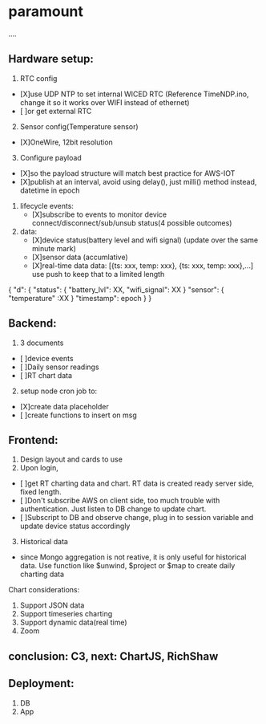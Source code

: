 # paramount
....
## Hardware setup:
1. RTC config
  - [X]use UDP NTP to set internal WICED RTC (Reference TimeNDP.ino, change it so it works over WIFI instead of ethernet)
  - [ ]or get external RTC
2. Sensor config(Temperature sensor)
  - [X]OneWire, 12bit resolution
3. Configure payload
  - [X]so the payload structure will match best practice for AWS-IOT
  - [X]publish at an interval, avoid using delay(), just milli() method instead, datetime in epoch
  
1. lifecycle events:
    - [X]subscribe to events to monitor device connect/disconnect/sub/unsub status(4 possible outcomes)
2. data:
    - [X]device status(battery level and wifi signal) (update over the same minute mark)
    - [X]sensor data (accumlative)
    - [X]real-time data 
    data: [{ts: xxx, temp: xxx}, {ts: xxx, temp: xxx},...]
    use push to keep that to a limited length
    
  {
    "d": {
        "status": {
            "battery_lvl": XX,
            "wifi_signal": XX
        }
        "sensor": {
            "temperature" :XX
        }
        "timestamp": epoch
    }
}
  
## Backend:
1. 3 documents
  - [ ]device events
  - [ ]Daily sensor readings
  - [ ]RT chart data
2. setup node cron job to:
  - [X]create data placeholder
  - [ ]create functions to insert on msg

## Frontend:
1. Design layout and cards to use
2. Upon login, 
  - [ ]get RT charting data and chart.  RT data is created ready server side, fixed length.
  - [ ]Don't subscribe AWS on client side, too much trouble with authentication.  Just listen to DB change to update chart.
  - [ ]Subscript to DB and observe change, plug in to session variable and update device status accordingly
3. Historical data
  - since Mongo aggregation is not reative, it is only useful for historical data.  Use function like $unwind, $project or $map to create daily charting data

Chart considerations:
1. Support JSON data
2. Support timeseries charting
3. Support dynamic data(real time)
4. Zoom
## conclusion: C3, next: ChartJS, RichShaw

## Deployment:
1. DB
2. App
